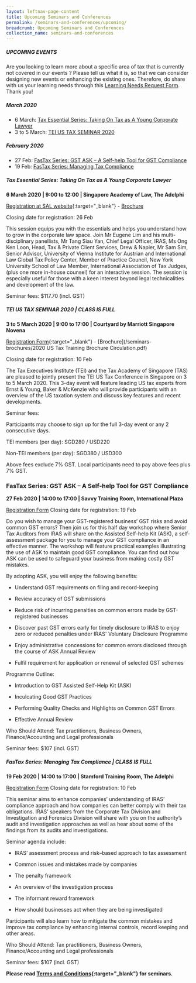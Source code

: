```yaml
---
layout: leftnav-page-content
title: Upcoming Seminars and Conferences
permalink: /seminars-and-conferences/upcoming/
breadcrumb: Upcoming Seminars and Conferences
collection_name: seminars-and-conferences
---
```



##### **UPCOMING EVENTS**
Are you looking to learn more about a specific area of tax that is currently not covered in our events ? 
Please tell us what it is, so that we can consider designing new events or enhancing the existing ones.
Therefore, do share with us your learning needs through this [Learning Needs Request Form](https://form.gov.sg/5d2c51283703d80011e52615). Thank you!




##### **March 2020**

* 6 March: [Tax Essential Series: Taking On Tax as A Young Corporate Lawyer](/seminars-and-conferences/upcoming/#morningSAL-ta-id)
* 3 to 5 March: [TEI US TAX SEMINAR 2020](/seminars-and-conferences/upcoming/#2020TEI-ta-id)


##### **February 2020**

* 27 Feb: [FasTax Series: GST ASK – A Self-help Tool for GST Compliance](/seminars-and-conferences/upcoming/#GST-ASK-ta-id)
* 19 Feb: [FasTax Series: Managing Tax Compliance](/seminars-and-conferences/upcoming/#MTC-ta-id)



<a id="morningSAL-ta-id"></a>
##### **Tax Essential Series: Taking On Tax as A Young Corporate Lawyer**
**6 March 2020 | 9:00 to 12:00 | Singapore Academy of Law, The Adelphi**

[Registration at SAL website](https://www.sal-e.org.sg/tax-essentials-series-taking-on-tax-as-a-young-corporate-lawyer){:target="_blank"} - [Brochure](/seminars-brochures/SAL_TA_AMseminar.pdf)

Closing date for registration: 26 Feb

This session equips you with the essentials and helps you understand how to grow in the corporate law space. Join Mr Eugene Lim and his multi-disciplinary panellists, Mr Tang Siau Yan, Chief Legal Officer, IRAS, Ms Ong Ken Loon, Head, Tax & Private Client Services, Drew & Napier, Mr Sam Sim, Senior Advisor, University of Vienna Institute for Austrian and International Law Global Tax Policy Center, Member of Practice Council, New York University School of Law Member, International Association of Tax Judges, (plus one more in-house counsel) for an interactive session. The session is especially useful for those with a keen interest beyond legal technicalities and development of the law.

Seminar fees: $117.70 (incl. GST)



<a id="2020TEI-ta-id"></a>
##### **TEI US TAX SEMINAR 2020 | CLASS IS FULL**
**3 to 5 March 2020 | 9:00 to 17:00 | Courtyard by Marriott Singapore Novena**

[Registration Form](https://forms.gle/JjtaWsJHAPGE17Mq5){:target="_blank"} - [Brochure](/seminars-brochures/2020 US Tax Training Brochure Circulation.pdf)

Closing date for registration: 10 Feb

The Tax Executives Institute (TEI) and the Tax Academy of Singapore (TAS) are pleased to jointly present the TEI US Tax Conference in Singapore on 3 to 5 March 2020.  This 3-day event will feature leading US tax experts from Ernst & Young, Baker & McKenzie who will provide participants with an overview of the US taxation system and discuss key features and recent developments.

Seminar fees:

Participants may choose to sign up for the full 3-day event or any 2 consecutive days.

TEI members (per day): SGD280 / USD220

Non-TEI members (per day): SGD380 / USD300

Above fees exclude 7% GST.  Local participants need to pay above fees plus 7% GST.



<a id="GST-ASK-ta-id"></a>
### **FasTax Series: GST ASK – A Self-help Tool for GST Compliance**
**27 Feb 2020 | 14:00 to 17:00 | Savvy Training Room, International Plaza**

[Registration Form](https://forms.gle/pMjYfqd52RYFezVr6)
Closing date for registration: 19 Feb

Do you wish to manage your GST-registered business’ GST risks and avoid common GST errors? 
Then join us for this half day workshop where Senior Tax Auditors from IRAS will share on the Assisted Self-help Kit (ASK), a self-assessment package for you to manage your GST compliance in an effective manner.  The workshop will feature practical examples illustrating the use of ASK to maintain good GST compliance. You can find out how ASK can be used to safeguard your business from making costly GST mistakes.

By adopting ASK, you will enjoy the following benefits:

* Understand GST requirements on filing and record-keeping

* Review accuracy of GST submissions

* Reduce risk of incurring penalties on common errors made by GST-registered businesses

* Discover past GST errors early for timely disclosure to IRAS to enjoy zero or reduced penalties under IRAS' Voluntary Disclosure Programme

* Enjoy administrative concessions for common errors disclosed through the course of ASK Annual Review

* Fulfil requirement for application or renewal of selected GST schemes

Programme Outline:

* Introduction to GST Assisted Self-Help Kit (ASK)

* Inculcating Good GST Practices

* Performing Quality Checks and Highlights on Common GST Errors

* Effective Annual Review

Who Should Attend: Tax practitioners, Business Owners, Finance/Accounting and Legal professionals

Seminar fees: $107 (incl. GST)



<a id="MTC-ta-id"></a>
##### **FasTax Series: Managing Tax Compliance | CLASS IS FULL**
**19 Feb 2020 | 14:00 to 17:00 | Stamford Training Room, The Adelphi**

[Registration Form](https://forms.gle/zUHptGtEe4CKf9Ez7)
Closing date for registration: 10 Feb

This seminar aims to enhance companies’ understanding of IRAS’ compliance approach and how companies can better comply with their tax obligations.  IRAS’ speakers from the Corporate Tax Division and  Investigation and Forensics Division will share with you on the authority’s audit and investigation approaches as well as hear about some of the findings from its audits and investigations.

Seminar agenda include:

* IRAS’ assessment process and risk–based approach to tax assessment

* Common issues and mistakes made by companies

* The penalty framework

* An overview of the investigation process

* The informant reward framework

* How should businesses act when they are being investigated

Participants will also learn how to mitigate the common mistakes and improve tax compliance by enhancing internal controls, record keeping and other areas.

Who Should Attend: Tax practitioners, Business Owners, Finance/Accounting and Legal professionals

Seminar fees: $107 (incl. GST)










**Please read [Terms and Conditions](https://production-iras-tax-academy.netlify.com/executive-tax-programmes/terms-and-conditions/){:target="_blank"} for seminars.**
